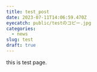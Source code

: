 ```yaml
---
title: test_post
date: 2023-07-11T14:06:59.470Z
eyecatch: public/testのコピー.jpg
categories:
  - news
slug: test
draft: true
---
```

this is test page.